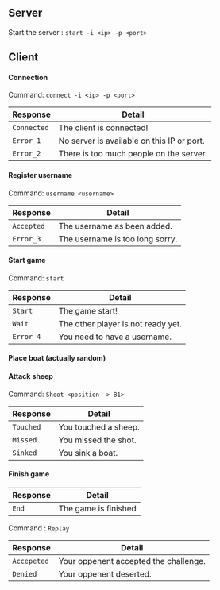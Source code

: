 ## Server
Start the server : `start -i <ip> -p <port>`

## Client
#### Connection
Command: `connect -i <ip> -p <port>`

|Response|Detail|
| ---- | ---- |
|`Connected`|The client is connected!|
|`Error_1`|No server is available on this IP or port.|
|`Error_2`|There is too much people on the server.|

#### Register username
Command: `username <username>`

|Response|Detail|
| ---- | ---- |
|`Accepted`|The username as been added.|
|`Error_3`|The username is too long sorry.|

#### Start game
Command: `start`

|Response|Detail|
| ---- | ---- |
|`Start`|The game start!|
|`Wait`|The other player is not ready yet.|
|`Error_4`|You need to have a username.|

#### Place boat (actually random)

#### Attack sheep
Command: `Shoot <position -> B1>`

|Response|Detail|
| ---- | ---- |
|`Touched`|You touched a sheep.|
|`Missed`|You missed the shot.|
|`Sinked`|You sink a boat.|

#### Finish game

|Response|Detail|
| ---- | ---- |
|`End`|The game is finished|

Command : `Replay`

|Response|Detail|
| ---- | ---- |
|`Accepeted`|Your oppenent accepted the challenge.|
|`Denied`|Your oppenent deserted.|
